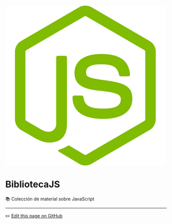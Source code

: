 ![logo](recursos/logojs.png)
# BibliotecaJS
📚 Colección de material sobre JavaScript


---
:pencil2: [Edit this page on GitHub](https://github.com/jasp402/BibliotecaJS/edit/master/docs/README.md)
